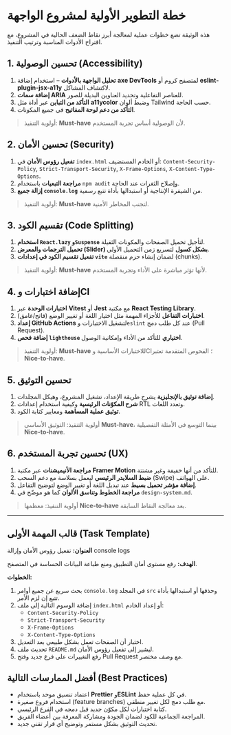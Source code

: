 # خطة التطوير الأولية لمشروع الواجهة

هذه الوثيقة تضع خطوات عملية لمعالجة أبرز نقاط الضعف الحالية في المشروع، مع اقتراح الأدوات المناسبة وترتيب التنفيذ.

## 1. تحسين الوصولية (Accessibility)

1. **تحليل الواجهة بالأدوات** – استخدام إضافة **axe DevTools** لمتصفح كروم أو **eslint-plugin-jsx-a11y** لاكتشاف المشاكل.
2. **إضافة سمات ARIA** للعناصر التفاعلية وتحديد العناوين البديلة للصور.
3. **التأكد من التباين** عبر أداة مثل **a11ycolor** وضبط ألوان Tailwind حسب الحاجة.
4. **التأكد من دعم لوحة المفاتيح** في جميع المكونات.

> أولوية التنفيذ: **Must‑have** لأن الوصولية أساس تجربة المستخدم.

## 2. تحسين الأمان (Security)

1. **تفعيل رؤوس الأمان** في `index.html` أو الخادم المستضيف: `Content-Security-Policy`, `Strict-Transport-Security`, `X-Frame-Options`, `X-Content-Type-Options`.
2. **مراجعة التبعيات** باستخدام `npm audit` وإصلاح الثغرات عند الحاجة.
3. **إزالة جميع `console.log`** من الشيفرة الإنتاجية أو استبدالها بأداة تتبع رسمية.

> أولوية التنفيذ: **Must‑have** لتجنب المخاطر الأمنية.

## 3. تقسيم الكود (Code Splitting)

1. **استخدام `React.lazy` و`Suspense`** لتأجيل تحميل الصفحات والمكونات الثقيلة.
2. **تحميل الترجمات والمعرض (Slider) بشكل كسول** لتسريع زمن التحميل الأولي.
3. **تفعيل تقسيم الكود في إعدادات `vite`** لضمان إنشاء حزم منفصلة (chunks).

> أولوية التنفيذ: **Must‑have** لأنها تؤثر مباشرة على الأداء وتجربة المستخدم.

## 4. إضافة اختبارات وCI

1. **اختبارات الوحدة** عبر **Vitest** أو **Jest** مع مكتبة **React Testing Library**.
2. **اختبارات التفاعل** للأجزاء المهمة مثل اختيار اللغة أو تغيير الوضع (فاتح/غامق).
3. **إعداد GitHub Actions** لتشغيل الاختبارات و`eslint` عند كل طلب دمج (Pull Request).
4. **إضافة فحص `lighthouse` اختياري** للتأكد من الأداء وإمكانية الوصول.

> أولوية التنفيذ: **Must‑have** للاختبارات الأساسية وCI؛ الفحوص المتقدمة تعتبر **Nice‑to‑have**.

## 5. تحسين التوثيق

1. **إضافة توثيق بالإنجليزية** يشرح طريقة الإعداد، تشغيل المشروع، وهيكل المجلدات.
2. **شرح المكوّنات الرئيسية** وكيفية استخدام إعدادات RTL وتعدد اللغات.
3. **توثيق عملية المساهمة** ومعايير كتابة الكود.

> أولوية التنفيذ: التوثيق الأساسي **Must‑have**، بينما التوسع في الأمثلة التفصيلية **Nice‑to‑have**.

## 6. تحسين تجربة المستخدم (UX)

1. **مراجعة الأنيميشنات** عبر مكتبة **Framer Motion** للتأكد من أنها خفيفة وغير مشتتة.
2. **ضبط السلايدر الرئيسي** ليعمل بسلاسة مع دعم السحب (Swipe) على الهواتف.
3. **إضافة مؤشر تحميل بسيط** عند تبديل اللغة أو تغيير الوضع لتوضيح التفاعل.
4. **مراجعة الخطوط وتناسق الألوان** كما هو موضّح في `design-system.md`.

> أولوية التنفيذ: معظمها **Nice‑to‑have** بعد معالجة النقاط السابقة.

---

## قالب المهمة الأولى (Task Template)

**العنوان:** تفعيل رؤوس الأمان وإزالة console logs

**الهدف:** رفع مستوى أمان التطبيق ومنع طباعة البيانات الحساسة في المتصفح.

**الخطوات:**

1. بحث سريع عن جميع أوامر `console.log` في المجلد `src` وحذفها أو استبدالها بأداة تتبع إن لزم الأمر.
2. إضافة الوسوم التالية إلى ملف `index.html` أو إعداد الخادم:
   - `Content-Security-Policy`
   - `Strict-Transport-Security`
   - `X-Frame-Options`
   - `X-Content-Type-Options`
3. اختبار أن الصفحات تعمل بشكل طبيعي بعد التعديل.
4. تحديث ملف `README.md` ليشير إلى تفعيل رؤوس الأمان.
5. رفع التغييرات على فرع جديد وفتح Pull Request مع وصف مختصر.

## أفضل الممارسات التالية (Best Practices)

- اعتماد تنسيق موحد باستخدام **Prettier** و**ESLint** في كل عملية حفظ.
- استخدام فروع صغيرة (feature branches) مع طلب دمج لكل تغيير منطقي.
- كتابة اختبارات لكل مكوّن جديد قبل دمجه في الفرع الرئيسي.
- المراجعة الجماعية للكود لضمان الجودة ومشاركة المعرفة بين أعضاء الفريق.
- تحديث التوثيق بشكل مستمر وتوضيح أي قرار تقني جديد.

